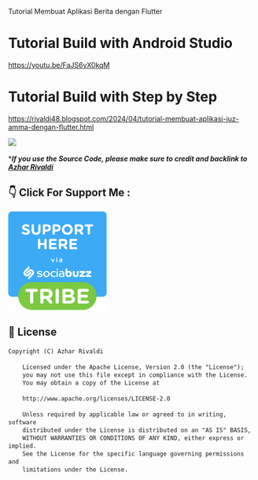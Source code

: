 Tutorial Membuat Aplikasi Berita dengan Flutter

# Tutorial Build with Android Studio
https://youtu.be/FaJS6yX0kqM

# Tutorial Build with Step by Step
https://rivaldi48.blogspot.com/2024/04/tutorial-membuat-aplikasi-juz-amma-dengan-flutter.html

<img src="https://blogger.googleusercontent.com/img/b/R29vZ2xl/AVvXsEir72GKxj9ZU9nQ-6fERoHf7YgcfsVZKlPm4XiDl7WTQBBtwXM-cqdxqd09DP3znLaP_ikv4yTEyfTjxyA86yxIhqZB7OK7JQlPe6CPfnEEcNTKqHVukC2SAKFrAiTFBj7E_Yw-3DyyLVq5C-sXZccfkFao3taP201wAUQ_cmOYuG9luk4maTWNKQbR2Om1/s1280/Tutorial%20Membuat%20Aplikasi%20Juz%20Amma%20dengan%20Flutter.png" data-canonical-src="https://rivaldi48.blogspot.com/2024/04/tutorial-membuat-aplikasi-juz-amma-dengan-flutter.html" style="max-width:100%;">

****If you use the Source Code, please make sure to credit and backlink to [Azhar Rivaldi](https://rivaldi48.blogspot.com/)***

## 👇 Click For Support Me :
<a href="https://sociabuzz.com/azharrvldi_/donate"> 
<img src="https://github.com/AzharRivaldi/AzharRivaldi/blob/master/Support%20Here.png" width="200" height="200"></a>

## 📄 License

```
Copyright (C) Azhar Rivaldi

    Licensed under the Apache License, Version 2.0 (the "License");
    you may not use this file except in compliance with the License.
    You may obtain a copy of the License at

    http://www.apache.org/licenses/LICENSE-2.0

    Unless required by applicable law or agreed to in writing, software
    distributed under the License is distributed on an "AS IS" BASIS,
    WITHOUT WARRANTIES OR CONDITIONS OF ANY KIND, either express or implied.
    See the License for the specific language governing permissions and
    limitations under the License.

```